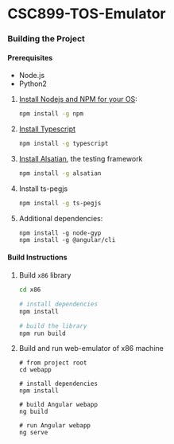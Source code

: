 # CSC899-TOS-Emulator

### Building the Project

#### Prerequisites

* Node.js
* Python2

1. [Install Nodejs and NPM for your OS](https://docs.npmjs.com/downloading-and-installing-node-js-and-npm):
   ```bash
   npm install -g npm
   ```
2. [Install Typescript](https://www.typescriptlang.org/)
   ```bash
   npm install -g typescript
   ```
3. [Install Alsatian](https://github.com/alsatian-test/alsatian/wiki/typescript-setup), the testing framework
   ```bash
   npm install -g alsatian
   ```
4. Install ts-pegjs
   ```bash
   npm install -g ts-pegjs
   ```
5. Additional dependencies:
   ```
   npm install -g node-gyp
   npm install -g @angular/cli
   ```

#### Build Instructions

1. Build `x86` library
   ```bash
   cd x86

   # install dependencies
   npm install

   # build the library
   npm run build
   ```

2. Build and run web-emulator of x86 machine
   ```
   # from project root
   cd webapp

   # install dependencies
   npm install

   # build Angular webapp
   ng build

   # run Angular webapp
   ng serve
   ```
